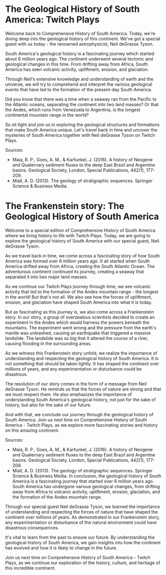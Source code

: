 # The Geological History of South America: Twitch Plays

Welcome back to Comprehensive History of South America. Today, we're diving deep into the geological history of this continent. We've got a special guest with us today - the renowned astrophysicist, Neil deGrasse Tyson. 

South America's geological history is a fascinating journey which started about 6 million years ago. The continent underwent several tectonic and geological changes in this time. From drifting away from Africa, South America has seen volcanic activity, upliftment, erosion, and glaciation. 

Through Neil's extensive knowledge and understanding of earth and the universe, we will try to comprehend and interpret the various geological events that have led to the formation of the present-day South America. 

Did you know that there was a time when a seaway ran from the Pacific to the Atlantic oceans, separating the continent into two land masses? Or that the Andes, which runs from Venezuela to Argentina, is the longest continental mountain range in the world? 

So sit tight and join us in exploring the geological structures and formations that make South America unique. Let's travel back in time and uncover the mysteries of South America together with Neil deGrasse Tyson on Twitch Plays. 

Sources: 
- Maia, R. P., Goes, A. M., & Karfunkel, J. (2016). A history of Neogene and Quaternary sediment fluxes to the deep East Brazil and Argentine basins. Geological Society, London, Special Publications, 442(1), 177-209. 
- Miall, A. D. (2013). The geology of stratigraphic sequences. Springer Science & Business Media.
# The Frankenstein story: The Geological History of South America

Welcome to a special edition of Comprehensive History of South America where we bring history to life with Twitch Plays. Today, we are going to explore the geological history of South America with our special guest, Neil deGrasse Tyson.

As we travel back in time, we come across a fascinating story of how South America was formed over 6 million years ago. It all started when South America drifted away from Africa, creating the South Atlantic Ocean. The adventurous continent continued its journey, creating a seaway that separated it into two major land masses. 

As we continue our Twitch Plays journey through time, we see volcanic activity that led to the formation of the Andes mountain range - the longest in the world! But that's not all. We also see how the forces of upliftment, erosion, and glaciation have shaped South America into what it is today.

But as fascinating as this journey is, we also come across a Frankenstein story. In our story, a group of overzealous scientists decided to create an experiment in the Andes which would harness the powers beneath the mountains. The experiment went wrong and the pressure from the earth's mantle was unleashed, causing an earthquake that triggered a massive landslide. The landslide was so big that it altered the course of a river, causing flooding in the surrounding areas. 

As we witness this Frankenstein story unfold, we realize the importance of understanding and respecting the geological history of South America. It is not something that should be taken lightly. It has shaped the continent over millions of years, and any experimentation or disturbance could be disastrous.

The resolution of our story comes in the form of a message from Neil deGrasse Tyson. He reminds us that the forces of nature are strong and that we must respect them. He also emphasizes the importance of understanding South America's geological history, not just for the sake of history, but also for the sake of our future.

And with that, we conclude our journey through the geological history of South America. Join us next time on Comprehensive History of South America - Twitch Plays, as we explore more fascinating stories and history on this amazing continent.

Sources:
- Maia, R. P., Goes, A. M., & Karfunkel, J. (2016). A history of Neogene and Quaternary sediment fluxes to the deep East Brazil and Argentine basins. Geological Society, London, Special Publications, 442(1), 177-209. 
- Miall, A. D. (2013). The geology of stratigraphic sequences. Springer Science & Business Media.
In conclusion, the geological history of South America is a fascinating journey that started over 6 million years ago. South America has undergone various geological changes, from drifting away from Africa to volcanic activity, upliftment, erosion, glaciation, and the formation of the Andes mountain range. 

Through our special guest Neil deGrasse Tyson, we learned the importance of understanding and respecting the forces of nature that have shaped the continent over millions of years. As demonstrated in our Frankenstein story, any experimentation or disturbance of the natural environment could have disastrous consequences.

It's vital to learn from the past to ensure our future. By understanding the geological history of South America, we gain insights into how the continent has evolved and how it is likely to change in the future. 

Join us next time on Comprehensive History of South America - Twitch Plays, as we continue our exploration of the history, culture, and heritage of this incredible continent.